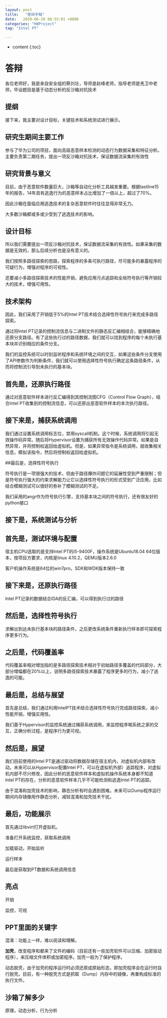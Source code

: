 ```yaml
---
layout: post
title:   "答辩手稿"
date:   2020-06-28 08:55:01 +0800
categories: "HWProject"
tag: "Intel PT"

---
```


* content
{:toc}






# 答辩

各位老师好，我是来自安全组的蔡刘壮，导师是赵峰老师，指导老师是羌卫中老师，毕设题目是基于动态分析的反沙箱对抗技术

## 提纲

接下来，我主要对设计目标，关键技术和系统测试进行展示。

## 研究生期间主要工作

参与了华为公司的项目，面向高级恶意样本检测的动态行为数据采集和特征分析。主要负责第二期任务，提出一项反沙箱对抗技术，保证数据流采集的有效性

## 研究背景与意义

目前，由于恶意软件数量巨大，沙箱等自动化分析工具越发重要。根据lastline15年的报告，14年具有逃逸行为的恶意样本占比增加了一倍以上，超过了70%。

因此沙箱在面临应用逃逸技术的复杂恶意软件时往往显得非常无力。

大多数沙箱都或多或少受到了逃逸技术的影响。

## 设计目标

所以我们需要提出一项反沙箱对抗技术，保证数据流采集的有效性。如果采集的数据是无效的，那么后续分析也是没有意义的。

我们按照多路径探索的思路，探索程序的多条可执行路径，尽可能多的暴露程序的可疑行为，增强对程序的可视性。

还要减小多路径探索技术的性能开销，避免应用污点追踪和全局符号执行等开销较大的技术，增强可用性。

## 技术架构

因此，我们采用了开销低于5%的Intel PT技术结合选择性符号执行来完成多路径探索。

通过将Intel PT记录的控制流信息与二进制文件的静态反汇编相结合，能够精确地还原分支路径。有了这些执行过的路径数据，我们就可以找到程序的每个未执行基本块并识别相应的条件分支。

我们的监控系统可以时刻监听程序和系统环境之间的交互，如果这些条件分支使用了API参数作为判断条件，我们就可以使用选择性符号执行确定这条路径条件，从而将控制流引导到未执行的基本块。

## 首先是，还原执行路径

通过对恶意软件样本进行反汇编得到其控制流图CFG（Control Flow Graph），结合Intel PT收集到的控制流信息，可以还原出恶意软件样本的本次执行路径。

## 接下来是，捕获系统调用

我们通过设置系统调用标志位，禁用syscall机制。这个时候，系统调用将引起无效操作码异常。随后将Hypervisor设置为捕获所有无效操作代码异常。如果是自然异常，并将控制权返回给虚拟机。但是，如果异常指令是系统调用，就收集相关信息，模拟该指令，然后将控制权返回给虚拟机。

##最后是，选择性符号执行

符号执行是一项很强大的技术，但由于路径爆炸问题它的延展性受到严重限制；但是符号执行强大的约束求解能力让它以选择性符号执行的形式受到广泛应用，比如结合模糊测试可以很好的弥补了模糊测试的不足。

我们采用的angr作为符号执行引擎，支持基本块之间的符号执行，还有很友好的python接口

## 接下是，系统测试与分析

## 首先是，测试环境与配置

宿主机CPU选取的是支持Intel PT的i5-9400F，操作系统是Ubuntu18.04 64位版本，按项目方要求，内核是linux 4.10.2，QEMU版本2.6.0

客户机操作系统是64位的win7pro，SDK和WDK版本保持一致

## 接下来是，还原执行路径

Intel PT记录的数据结合IDA的反汇编，可以得到执行过的路径

## 然后是，选择性符号执行

求解出到达未执行基本块的路径条件，之后更改系统条件重新执行样本即可探索程序更多行为。

## 之后是，代码覆盖率

代码覆盖率相对增加指的是多路径探索技术相对于初始路径多覆盖的代码部分，大部分增幅都在20%以上，说明多路径探索技术暴露了程序更多的行为，减小了逃逸的可能。



## 最后是，总结与展望

首先是总结，我们通过利用IntelPT技术结合选择性符号执行完成路径探索，减小性能开销，增强实用性。

我们基于Hypervisor的监控系统通过捕获系统调用，来监控程序喝系统之家的交互，正确分析过程，是程序行为更可视。

## 然后是，展望

我们目前使用的Intel PT是通过驱动将数据存储在宿主机内，对虚拟机内部有改动。未来可以从Hypervisor配置Intel PT，可以在虚拟机外部）追踪程序，对虚拟机内部不尽兴修改，因此分析的恶意软件样本和虚拟机操作系统本身都不知道Intel PT的存在，分析的恶意软件样本几乎不可能检测和逃逸Intel PT的追踪。

由于混淆和加壳技术的影响，静态分析有时会遇到困难。未来可以Dump程序运行期间内存镜像用作静态分析，减轻混淆和加壳技术干扰。

## 最后，功能展示

首先通过libvirt打开虚拟机，

准备打开系统监控，获取系统调用

加载驱动，开始监听

运行样本

最后是获取到PT数据和系统调用信息

## 亮点

开销

监控，可视

## PPT里面的关键字

混淆：功能上一样，难以阅读和理解。

**加壳**，改变程序和都来了文件的编码（目前还有一些加壳软件可以压缩、加密驱动程序），来压缩文件体积或加密程序。加壳一般为了保护程序。

动态脱壳，由于加壳的程序运行时必须还原成原始形态，即加壳程序会在运行时自行脱壳。目前，有一种脱壳方式是抓取（Dump）内存中的镜像，再重构成标准的执行文件。

## 沙箱了解多少

原理，动态分析，行为分析


